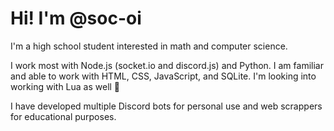 # Hi! I'm @soc-oi
I'm a high school student interested in math and computer science.

I work most with Node.js (socket.io and discord.js) and Python. I am familiar and able to work with HTML, CSS, JavaScript, and SQLite. I'm looking into working with Lua as well 👀

I have developed multiple Discord bots for personal use and web scrappers for educational purposes.

<!---
soc-oi/soc-oi is a ✨ special ✨ repository because its `README.md` (this file) appears on your GitHub profile.
You can click the Preview link to take a look at your changes.
--->
